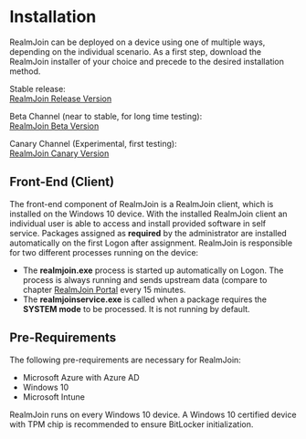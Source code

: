 # Installation

RealmJoin can be deployed on a device using one of multiple ways, depending on the individual scenario. As a first step, download the RealmJoin installer of your choice and precede to the desired installation method.

Stable release:  
[RealmJoin Release Version](https://gkrealmjoin.s3.amazonaws.com/win-release/RealmJoin.msi)

Beta Channel \(near to stable, for long time testing\):  
[RealmJoin Beta Version](https://gkrealmjoin.s3.amazonaws.com/win-beta/RealmJoin.msi)

Canary Channel \(Experimental, first testing\):  
[RealmJoin Canary Version](https://gkrealmjoin.s3.amazonaws.com/win-canary/RealmJoin.msi)

## Front-End \(Client\)

The front-end component of RealmJoin is a RealmJoin client, which is installed on the Windows 10 device. With the installed RealmJoin client an individual user is able to access and install provided software in self service. Packages assigned as **required** by the administrator are installed automatically on the first Logon after assignment. RealmJoin is responsible for two different processes running on the device:

* The **realmjoin.exe** process is started up automatically on Logon. The process is always running and sends upstream data \(compare to chapter [RealmJoin Portal](../rj-portal.md#States) every 15 minutes.
* The **realmjoinservice.exe** is called when a package requires the **SYSTEM mode** to be processed. It is not running by default.

## Pre-Requirements

The following pre-requirements are necessary for RealmJoin:

* Microsoft Azure with Azure AD
* Windows 10
* Microsoft Intune

RealmJoin runs on every Windows 10 device. A Windows 10 certified device with TPM chip is recommended to ensure BitLocker initialization.


